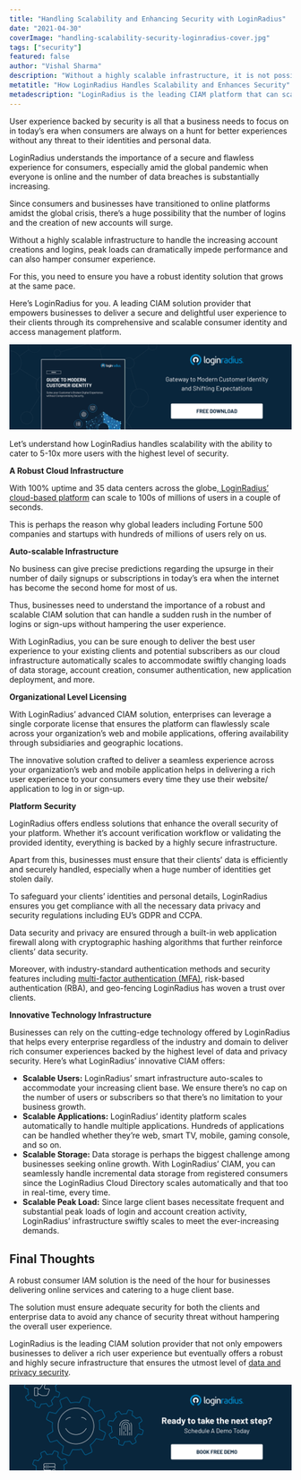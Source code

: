 ```yaml
---
title: "Handling Scalability and Enhancing Security with LoginRadius"
date: "2021-04-30"
coverImage: "handling-scalability-security-loginradius-cover.jpg"
tags: ["security"]
featured: false 
author: "Vishal Sharma"
description: "Without a highly scalable infrastructure, it is not possible to handle increasing account creations and logins. Even peak loads can dramatically impede performance and degrade the consumer experience for any business. Learn how LoginRadius empowers businesses to deliver a secure and delightful user experience to their consumers."
metatitle: "How LoginRadius Handles Scalability and Enhances Security"
metadescription: "LoginRadius is the leading CIAM platform that can scale to millions of users with utmost security. Here’s an insightful read that depicts how LoginRadius does it."
---
```


User experience backed by security is all that a business needs to focus on in today’s era when consumers are always on a hunt for better experiences without any threat to their identities and personal data.

LoginRadius understands the importance of a secure and flawless experience for consumers, especially amid the global pandemic when everyone is online and the number of data breaches is substantially increasing.

Since consumers and businesses have transitioned to online platforms amidst the global crisis, there’s a huge possibility that the number of logins and the creation of new accounts will surge.

Without a highly scalable infrastructure to handle the increasing account creations and logins, peak loads can dramatically impede performance and can also hamper consumer experience.

For this, you need to ensure you have a robust identity solution that grows at the same pace.  

Here’s LoginRadius for you. A leading CIAM solution provider that empowers businesses to deliver a secure and delightful user experience to their clients through its comprehensive and scalable consumer identity and access management platform.

[![modern-ciam](modern-ciam.png)](https://www.loginradius.com/resource/guide-to-modern-customer-identity/)


Let’s understand how LoginRadius handles scalability with the ability to cater to 5-10x more users with the highest level of security.

**A Robust Cloud Infrastructure**

With 100% uptime and 35 data centers across the globe,[ LoginRadius’ cloud-based platform](https://www.loginradius.com/blog/engineering/effective-cloud-management-platform/) can scale to 100s of millions of users in a couple of seconds.

This is perhaps the reason why global leaders including Fortune 500 companies and startups with hundreds of millions of users rely on us.

**Auto-scalable Infrastructure**

No business can give precise predictions regarding the upsurge in their number of daily signups or subscriptions in today’s era when the internet has become the second home for most of us.

Thus, businesses need to understand the importance of a robust and scalable CIAM solution that can handle a sudden rush in the number of logins or sign-ups without hampering the user experience.

With LoginRadius, you can be sure enough to deliver the best user experience to your existing clients and potential subscribers as our cloud infrastructure automatically scales to accommodate swiftly changing loads of data storage, account creation, consumer authentication, new application deployment, and more.

**Organizational Level Licensing**

With LoginRadius’ advanced CIAM solution, enterprises can leverage a single corporate license that ensures the platform can flawlessly scale across your organization’s web and mobile applications, offering availability through subsidiaries and geographic locations.

The innovative solution crafted to deliver a seamless experience across your organization’s web and mobile application helps in delivering a rich user experience to your consumers every time they use their website/ application to log in or sign-up.

**Platform Security**

LoginRadius offers endless solutions that enhance the overall security of your platform. Whether it’s account verification workflow or validating the provided identity, everything is backed by a highly secure infrastructure.

Apart from this, businesses must ensure that their clients’ data is efficiently and securely handled, especially when a huge number of identities get stolen daily.

To safeguard your clients’ identities and personal details, LoginRadius ensures you get compliance with all the necessary data privacy and security regulations including EU’s GDPR and CCPA.

Data security and privacy are ensured through a built-in web application firewall along with cryptographic hashing algorithms that further reinforce clients’ data security.

Moreover, with industry-standard authentication methods and security features including [multi-factor authentication (MFA)](https://www.loginradius.com/blog/start-with-identity/2019/06/what-is-multi-factor-authentication/), risk-based authentication (RBA), and geo-fencing LoginRadius has woven a trust over clients.  

**Innovative Technology Infrastructure**

Businesses can rely on the cutting-edge technology offered by LoginRadius that helps every enterprise regardless of the industry and domain to deliver rich consumer experiences backed by the highest level of data and privacy security. Here’s what LoginRadius’ innovative CIAM offers:



*   **Scalable Users:** LoginRadius’ smart infrastructure auto-scales to accommodate your increasing client base. We ensure there’s no cap on the number of users or subscribers so that there’s no limitation to your business growth.
*   **Scalable Applications:** LoginRadius’ identity platform scales automatically to handle multiple applications. Hundreds of applications can be handled whether they’re web, smart TV, mobile, gaming console, and so on.
*   **Scalable Storage:** Data storage is perhaps the biggest challenge among businesses seeking online growth. With LoginRadius’ CIAM, you can seamlessly handle incremental data storage from registered consumers since the LoginRadius Cloud Directory scales automatically and that too in real-time, every time.
*   **Scalable Peak Load:** Since large client bases necessitate frequent and substantial peak loads of login and account creation activity, LoginRadius’ infrastructure swiftly scales to meet the ever-increasing demands.


## Final Thoughts

A robust consumer IAM solution is the need of the hour for businesses delivering online services and catering to a huge client base.

The solution must ensure adequate security for both the clients and enterprise data to avoid any chance of security threat without hampering the overall user experience.

LoginRadius is the leading CIAM solution provider that not only empowers businesses to deliver a rich user experience but eventually offers a robust and highly secure infrastructure that ensures the utmost level of [data and privacy security](https://www.loginradius.com/blog/start-with-identity/2021/03/privacy-compliance/).



[![book-a-demo-loginradius](../../assets/book-a-demo-loginradius.png)](https://www.loginradius.com/book-a-demo/)
